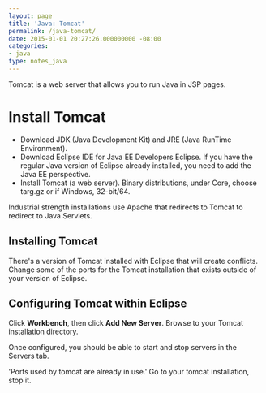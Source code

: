 ```yaml
---
layout: page
title: 'Java: Tomcat'
permalink: /java-tomcat/
date: 2015-01-01 20:27:26.000000000 -08:00
categories:
- java
type: notes_java
---
```


Tomcat is a web server that allows you to run Java in JSP pages.

# Install Tomcat

* Download JDK (Java Development Kit) and JRE (Java RunTime Environment).
* Download Eclipse IDE for Java EE Developers Eclipse. If you have the regular Java version of Eclipse already installed, you need to add the Java EE perspective.
* Install Tomcat (a web server). Binary distributions, under Core, choose targ.gz or if Windows, 32-bit/64\.

Industrial strength installations use Apache that redirects to Tomcat to redirect to Java Servlets.

## Installing Tomcat

There's a version of Tomcat installed with Eclipse that will create conflicts. Change some of the ports for the Tomcat installation that exists outside of your version of Eclipse.

## Configuring Tomcat within Eclipse

Click **Workbench**, then click **Add New Server**. Browse to your Tomcat installation directory.

Once configured, you should be able to start and stop servers in the Servers tab.

'Ports used by tomcat are already in use.' Go to your tomcat installation, stop it.
